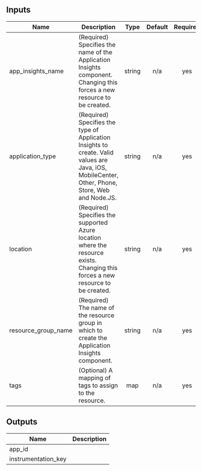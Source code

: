 ## Inputs

| Name | Description | Type | Default | Required |
|------|-------------|:----:|:-----:|:-----:|
| app\_insights\_name | (Required) Specifies the name of the Application Insights component. Changing this forces a new resource to be created. | string | n/a | yes |
| application\_type | (Required) Specifies the type of Application Insights to create. Valid values are Java, iOS, MobileCenter, Other, Phone, Store, Web and Node.JS. | string | n/a | yes |
| location | (Required) Specifies the supported Azure location where the resource exists. Changing this forces a new resource to be created. | string | n/a | yes |
| resource\_group\_name | (Required) The name of the resource group in which to create the Application Insights component. | string | n/a | yes |
| tags | (Optional) A mapping of tags to assign to the resource. | map | n/a | yes |

## Outputs

| Name | Description |
|------|-------------|
| app\_id |  |
| instrumentation\_key |  |

